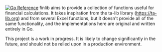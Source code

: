 [![Go Reference](https://pkg.go.dev/badge/github.com/cdillond/finlib.svg)](https://pkg.go.dev/github.com/cdillond/finlib)
finlib aims to provide a collection of functions useful for financial calculations. It takes inspiration from the ta-lib library (https://ta-lib.org) and from several Excel functions, but it doesn't provide all of the same functionality, and the implementations here are original and written entirely in Go.

This project is a work in progress. It is likely to change significantly in the future, and should not be relied upon in a production environment.
